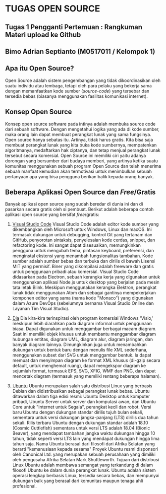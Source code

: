 # TUGAS OPEN SOURCE

## Tugas 1 Pengganti Pertemuan : Rangkuman Materi upload ke Github

## Bimo Adrian Septianto (M0517011 / Kelompok 1)

## Apa itu Open Source?
Open Source adalah sistem pengembangan yang tidak dikoordinasikan oleh suatu individu atau lembaga, tetapi oleh para pelaku yang bekerja sama dengan memanfaatkan kode sumber (*source-code*) yang tersebar dan tersedia bebas (biasanya menggunakan fasilitas komunikasi internet).

## Konsep Open Source
Konsep open source software pada intinya adalah membuka source code dari sebuah software. Dengan mengetahui logika yang ada di kode sumber, maka orang lain dapat membuat perangkat lunak yang sama fungsinya. Open source hanya sebatas itu. Artinya, tidak harus gratis. Kita bisa saja membuat perangkat lunak yang kita buka kode sumbernya, mempatenkan algoritmanya, medaftarkan hak ciptanya, dan tetap menjual perangkat lunak tersebut secara komersial. Open Source ini memiliki ciri yaitu adanya dorongan yang bersumber dari budaya memberi, yang artinya ketika suatu komunitas menggunakan sebuah program Open Source dan telah menerima sebuah manfaat kemudian akan termotivasi untuk menimbulkan sebuah pertanyaan apa yang bisa pengguna berikan balik kepada orang banyak.

## Beberapa Aplikasi Open Source dan *Free*/Gratis

Banyak aplikasi open source yang sudah beredar di dunia ini dan di pasarkan secara gratis oleh si pembuat. Berikut adalah beberapa contoh aplikasi open source yang bersifat *free*/gratis:

1. [Visual Studio Code](https://code.visualstudio.com/)
Visual Studio Code adalah editor kode sumber yang dikembangkan oleh Microsoft untuk Windows, Linux dan macOS. Ini termasuk dukungan untuk debugging, kontrol Git yang tertanam dan GitHub, penyorotan sintaksis, penyelesaian kode cerdas, snippet, dan refactoring kode. Ini sangat dapat disesuaikan, memungkinkan pengguna untuk mengubah tema, pintasan keyboard, preferensi, dan menginstal ekstensi yang menambah fungsionalitas tambahan. Kode sumber adalah sumber bebas dan terbuka dan dirilis di bawah Lisensi MIT yang permisif. Biner yang dikompilasi adalah freeware dan gratis untuk penggunaan pribadi atau komersial.
Visual Studio Code didasarkan pada Electron, sebuah kerangka kerja yang digunakan untuk menggunakan aplikasi Node.js untuk desktop yang berjalan pada mesin tata letak Blink. Meskipun menggunakan kerangka Elektron, perangkat lunak tidak menggunakan Atom dan sebagai gantinya mempekerjakan komponen editor yang sama (nama kode "Monaco") yang digunakan dalam Azure DevOps (sebelumnya bernama Visual Studio Online dan Layanan Tim Visual Studio).

2. [Dia](https://wiki.gnome.org/Apps/Dia)
Dia kira-kira terinspirasi oleh program komersial Windows 'Visio,' meskipun lebih diarahkan pada diagram informal untuk penggunaan biasa. Dapat digunakan untuk menggambar berbagai macam diagram. Saat ini memiliki objek khusus untuk membantu menggambar diagram hubungan entitas, diagram UML, diagram alur, diagram jaringan, dan banyak diagram lainnya. Dimungkinkan juga untuk menambahkan dukungan untuk bentuk baru dengan menulis file XML sederhana, menggunakan subset dari SVG untuk menggambar bentuk.
Ia dapat memuat dan menyimpan diagram ke format XML khusus (di-gzip secara default, untuk menghemat ruang), dapat mengekspor diagram ke sejumlah format, termasuk EPS, SVG, XFIG, WMF dan PNG, dan dapat mencetak diagram (termasuk yang memiliki rentang beberapa halaman).

3. [Ubuntu](https://ubuntu.com/)
Ubuntu merupakan salah satu distribusi Linux yang berbasis Debian dan didistribusikan sebagai perangkat lunak bebas.
Ubuntu ditawarkan dalam tiga edisi resmi: Ubuntu Desktop untuk komputer pribadi, Ubuntu Server untuk server dan komputasi awan, dan Ubuntu Core untuk "Internet untuk Segala", perangkat kecil dan robot. Versi baru Ubuntu dengan dukungan standar dirilis tujuh bulan sekali, sementara untuk versi dukungan jangka-panjang (LTS) dirilis dua tahun sekali. Rilis terbaru Ubuntu dengan dukungan standar adalah 18.10 (Cosmic Cuttlefish) sementara untuk versi LTS adalah 18.04 (Bionic Beaver), yang mendapat tambahan jangka waktu dukungan hingga 10 tahun, tidak seperti versi LTS lain yang mendapat dukungan hingga lima tahun saja.
Nama Ubuntu berasal dari filosofi dari Afrika Selatan yang berarti "kemanusiaan kepada sesama" Proyek Ubuntu resmi disponsori oleh Canonical Ltd. yang merupakan sebuah perusahaan yang dimiliki oleh pengusaha Afrika Selatan Mark Shuttleworth. Tujuan dari distribusi Linux Ubuntu adalah membawa semangat yang terkandung di dalam filosofi Ubuntu ke dalam dunia perangkat lunak. Ubuntu adalah sistem operasi lengkap berbasis Linux, tersedia secara bebas, dan mempunyai dukungan baik yang berasal dari komunitas maupun tenaga ahli profesional.